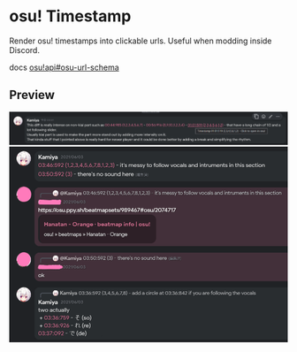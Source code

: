 # osu! Timestamp
Render osu! timestamps into clickable urls.
Useful when modding inside Discord.

docs [osu!api#osu-url-schema](https://github.com/ppy/osu-api/wiki#osu-url-schema)

## Preview
![#](unknown.png)
![#](unknown-1.png)
